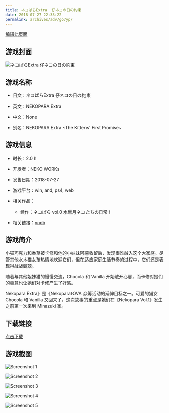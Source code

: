 ```yaml
---
title: ネコぱらExtra  仔ネコの日の約束
date: 2018-07-27 22:33:22
permalink: archives/adv/go7yp/
---
```

[编辑此页面](https://github.com/ACG-3/ADV3-source/blob/main/source/_posts/%E3%83%8D%E3%82%B3%E3%81%B1%E3%82%89Extra%20%20%E4%BB%94%E3%83%8D%E3%82%B3%E3%81%AE%E6%97%A5%E3%81%AE%E7%B4%84%E6%9D%9F.md)

## 游戏封面

![ネコぱらExtra  仔ネコの日の約束](https://pan.timero.xyz/d/onedrive/img_lib_001/%E3%83%8D%E3%82%B3%E3%81%B1%E3%82%89Extra%20%20%E4%BB%94%E3%83%8D%E3%82%B3%E3%81%AE%E6%97%A5%E3%81%AE%E7%B4%84%E6%9D%9F_cover.avif)


## 游戏名称

- 日文：ネコぱらExtra  仔ネコの日の約束
- 英文：NEKOPARA Extra
- 中文：None

- 别名：NEKOPARA Extra ~The Kittens' First Promise~


## 游戏信息

- 时长：2.0 h
- 开发者：NEKO WORKs
- 发售日期：2018-07-27
- 游戏平台：win, and, ps4, web
- 相关作品：
   - 续作：ネコぱら vol.0 水無月ネコたちの日常！

- 相关链接：[vndb](https://vndb.org/v22020)


## 游戏简介

小猫巧克力和香草被卡修和他的小妹妹阿暮收留后，发现很难融入这个大家庭。尽管其他水木猫女孩热情地欢迎它们，但在适应家庭生活节奏的过程中，它们还是表现得战战兢兢。

随着与其他姐妹猫的慢慢交流，Chocola 和 Vanilla 开始敞开心扉，而卡修对她们的善意也让她们对卡修产生了好感。



Nekopara Extra》是《Nekopara》OVA 众筹活动的延伸目标之一。可爱的猫女 Chocola 和 Vanilla 又回来了，这次故事的重点是她们在《Nekopara Vol.1》发生之前第一次来到 Minazuki 家。




## 下载链接

[点击下载](https://pan.timero.xyz/onedrive/adv_lib_001/%E3%83%8D%E3%82%B3%E3%81%B1%E3%82%89Extra%20%20%E4%BB%94%E3%83%8D%E3%82%B3%E3%81%AE%E6%97%A5%E3%81%AE%E7%B4%84%E6%9D%9F)


## 游戏截图


![Screenshot 1](https://pan.timero.xyz/d/onedrive/img_lib_001/%E3%83%8D%E3%82%B3%E3%81%B1%E3%82%89Extra%20%20%E4%BB%94%E3%83%8D%E3%82%B3%E3%81%AE%E6%97%A5%E3%81%AE%E7%B4%84%E6%9D%9F_Screenshot_1.avif)

![Screenshot 2](https://pan.timero.xyz/d/onedrive/img_lib_001/%E3%83%8D%E3%82%B3%E3%81%B1%E3%82%89Extra%20%20%E4%BB%94%E3%83%8D%E3%82%B3%E3%81%AE%E6%97%A5%E3%81%AE%E7%B4%84%E6%9D%9F_Screenshot_2.avif)

![Screenshot 3](https://pan.timero.xyz/d/onedrive/img_lib_001/%E3%83%8D%E3%82%B3%E3%81%B1%E3%82%89Extra%20%20%E4%BB%94%E3%83%8D%E3%82%B3%E3%81%AE%E6%97%A5%E3%81%AE%E7%B4%84%E6%9D%9F_Screenshot_3.avif)

![Screenshot 4](https://pan.timero.xyz/d/onedrive/img_lib_001/%E3%83%8D%E3%82%B3%E3%81%B1%E3%82%89Extra%20%20%E4%BB%94%E3%83%8D%E3%82%B3%E3%81%AE%E6%97%A5%E3%81%AE%E7%B4%84%E6%9D%9F_Screenshot_4.avif)

![Screenshot 5](https://pan.timero.xyz/d/onedrive/img_lib_001/%E3%83%8D%E3%82%B3%E3%81%B1%E3%82%89Extra%20%20%E4%BB%94%E3%83%8D%E3%82%B3%E3%81%AE%E6%97%A5%E3%81%AE%E7%B4%84%E6%9D%9F_Screenshot_5.avif)

